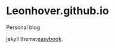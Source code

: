 # Leonhover.github.io

Personal blog

jekyll theme:[easybook](http://jekyllthemes.org/themes/easybook/).
